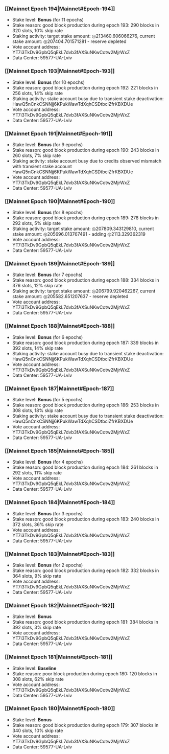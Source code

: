 ### [[Mainnet Epoch 194|Mainnet#Epoch-194]]
* Stake level: **Bonus** (for 11 epochs)
* Stake reason: good block production during epoch 193: 290 blocks in 320 slots, 10% skip rate
* Staking activity: target stake amount: ◎213460.606066276, current stake amount: ◎207404.701571281 - reserve depleted
* Vote account address: YT7i3TkDv9GpbQ5qEkL7dvb3fAXSuNKwCotw2MjrWxZ
* Data Center: 59577-UA-Lviv
### [[Mainnet Epoch 193|Mainnet#Epoch-193]]
* Stake level: **Bonus** (for 10 epochs)
* Stake reason: good block production during epoch 192: 221 blocks in 256 slots, 14% skip rate
* Staking activity: stake account busy due to transient stake deactivation: HawQ5nCnkCSNNjj6KPukWawTdXqhCSDtbciZfrKBXDUe
* Vote account address: YT7i3TkDv9GpbQ5qEkL7dvb3fAXSuNKwCotw2MjrWxZ
* Data Center: 59577-UA-Lviv
### [[Mainnet Epoch 191|Mainnet#Epoch-191]]
* Stake level: **Bonus** (for 9 epochs)
* Stake reason: good block production during epoch 190: 243 blocks in 260 slots, 7% skip rate
* Staking activity: stake account busy due to credits observed mismatch with transient stake account HawQ5nCnkCSNNjj6KPukWawTdXqhCSDtbciZfrKBXDUe
* Vote account address: YT7i3TkDv9GpbQ5qEkL7dvb3fAXSuNKwCotw2MjrWxZ
* Data Center: 59577-UA-Lviv
### [[Mainnet Epoch 190|Mainnet#Epoch-190]]
* Stake level: **Bonus** (for 8 epochs)
* Stake reason: good block production during epoch 189: 278 blocks in 292 slots, 5% skip rate
* Staking activity: target stake amount: ◎207809.343129810, current stake amount: ◎205696.013767491 - adding ◎2113.329362319
* Vote account address: YT7i3TkDv9GpbQ5qEkL7dvb3fAXSuNKwCotw2MjrWxZ
* Data Center: 59577-UA-Lviv
### [[Mainnet Epoch 189|Mainnet#Epoch-189]]
* Stake level: **Bonus** (for 7 epochs)
* Stake reason: good block production during epoch 188: 334 blocks in 376 slots, 12% skip rate
* Staking activity: target stake amount: ◎206799.920462267, current stake amount: ◎205582.651207637 - reserve depleted
* Vote account address: YT7i3TkDv9GpbQ5qEkL7dvb3fAXSuNKwCotw2MjrWxZ
* Data Center: 59577-UA-Lviv
### [[Mainnet Epoch 188|Mainnet#Epoch-188]]
* Stake level: **Bonus** (for 6 epochs)
* Stake reason: good block production during epoch 187: 339 blocks in 392 slots, 14% skip rate
* Staking activity: stake account busy due to transient stake deactivation: HawQ5nCnkCSNNjj6KPukWawTdXqhCSDtbciZfrKBXDUe
* Vote account address: YT7i3TkDv9GpbQ5qEkL7dvb3fAXSuNKwCotw2MjrWxZ
* Data Center: 59577-UA-Lviv
### [[Mainnet Epoch 187|Mainnet#Epoch-187]]
* Stake level: **Bonus** (for 5 epochs)
* Stake reason: good block production during epoch 186: 253 blocks in 308 slots, 18% skip rate
* Staking activity: stake account busy due to transient stake deactivation: HawQ5nCnkCSNNjj6KPukWawTdXqhCSDtbciZfrKBXDUe
* Vote account address: YT7i3TkDv9GpbQ5qEkL7dvb3fAXSuNKwCotw2MjrWxZ
* Data Center: 59577-UA-Lviv
### [[Mainnet Epoch 185|Mainnet#Epoch-185]]
* Stake level: **Bonus** (for 4 epochs)
* Stake reason: good block production during epoch 184: 261 blocks in 292 slots, 11% skip rate
* Vote account address: YT7i3TkDv9GpbQ5qEkL7dvb3fAXSuNKwCotw2MjrWxZ
* Data Center: 59577-UA-Lviv
### [[Mainnet Epoch 184|Mainnet#Epoch-184]]
* Stake level: **Bonus** (for 3 epochs)
* Stake reason: good block production during epoch 183: 240 blocks in 372 slots, 36% skip rate
* Vote account address: YT7i3TkDv9GpbQ5qEkL7dvb3fAXSuNKwCotw2MjrWxZ
* Data Center: 59577-UA-Lviv
### [[Mainnet Epoch 183|Mainnet#Epoch-183]]
* Stake level: **Bonus** (for 2 epochs)
* Stake reason: good block production during epoch 182: 332 blocks in 364 slots, 9% skip rate
* Vote account address: YT7i3TkDv9GpbQ5qEkL7dvb3fAXSuNKwCotw2MjrWxZ
* Data Center: 59577-UA-Lviv
### [[Mainnet Epoch 182|Mainnet#Epoch-182]]
* Stake level: **Bonus**
* Stake reason: good block production during epoch 181: 384 blocks in 392 slots, 3% skip rate
* Vote account address: YT7i3TkDv9GpbQ5qEkL7dvb3fAXSuNKwCotw2MjrWxZ
* Data Center: 59577-UA-Lviv
### [[Mainnet Epoch 181|Mainnet#Epoch-181]]
* Stake level: **Baseline**
* Stake reason: poor block production during epoch 180: 120 blocks in 308 slots, 62% skip rate 
* Vote account address: YT7i3TkDv9GpbQ5qEkL7dvb3fAXSuNKwCotw2MjrWxZ
* Data Center: 59577-UA-Lviv
### [[Mainnet Epoch 180|Mainnet#Epoch-180]]
* Stake level: **Bonus**
* Stake reason: good block production during epoch 179: 307 blocks in 340 slots, 10% skip rate
* Vote account address: YT7i3TkDv9GpbQ5qEkL7dvb3fAXSuNKwCotw2MjrWxZ
* Data Center: 59577-UA-Lviv